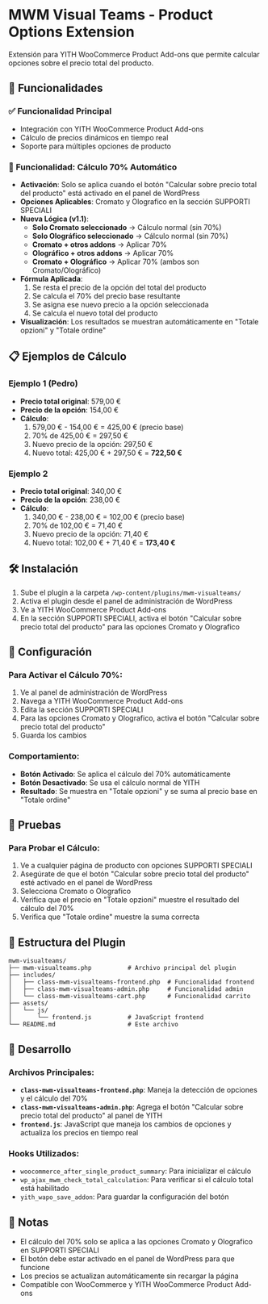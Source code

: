 # MWM Visual Teams - Product Options Extension

Extensión para YITH WooCommerce Product Add-ons que permite calcular opciones sobre el precio total del producto.

## 🚀 Funcionalidades

### ✅ Funcionalidad Principal
- Integración con YITH WooCommerce Product Add-ons
- Cálculo de precios dinámicos en tiempo real
- Soporte para múltiples opciones de producto

### 🔄 Funcionalidad: Cálculo 70% Automático
- **Activación**: Solo se aplica cuando el botón "Calcular sobre precio total del producto" está activado en el panel de WordPress
- **Opciones Aplicables**: Cromato y Olografico en la sección SUPPORTI SPECIALI
- **Nueva Lógica (v1.1)**: 
  - **Solo Cromato seleccionado** → Cálculo normal (sin 70%)
  - **Solo Olográfico seleccionado** → Cálculo normal (sin 70%)
  - **Cromato + otros addons** → Aplicar 70%
  - **Olográfico + otros addons** → Aplicar 70%
  - **Cromato + Olográfico** → Aplicar 70% (ambos son Cromato/Olográfico)
- **Fórmula Aplicada**: 
  1. Se resta el precio de la opción del total del producto
  2. Se calcula el 70% del precio base resultante
  3. Se asigna ese nuevo precio a la opción seleccionada
  4. Se calcula el nuevo total del producto
- **Visualización**: Los resultados se muestran automáticamente en "Totale opzioni" y "Totale ordine"

## 📋 Ejemplos de Cálculo

### Ejemplo 1 (Pedro)
- **Precio total original**: 579,00 €
- **Precio de la opción**: 154,00 €
- **Cálculo**:
  1. 579,00 € - 154,00 € = 425,00 € (precio base)
  2. 70% de 425,00 € = 297,50 €
  3. Nuevo precio de la opción: 297,50 €
  4. Nuevo total: 425,00 € + 297,50 € = **722,50 €**

### Ejemplo 2
- **Precio total original**: 340,00 €
- **Precio de la opción**: 238,00 €
- **Cálculo**:
  1. 340,00 € - 238,00 € = 102,00 € (precio base)
  2. 70% de 102,00 € = 71,40 €
  3. Nuevo precio de la opción: 71,40 €
  4. Nuevo total: 102,00 € + 71,40 € = **173,40 €**

## 🛠️ Instalación

1. Sube el plugin a la carpeta `/wp-content/plugins/mwm-visualteams/`
2. Activa el plugin desde el panel de administración de WordPress
3. Ve a YITH WooCommerce Product Add-ons
4. En la sección SUPPORTI SPECIALI, activa el botón "Calcular sobre precio total del producto" para las opciones Cromato y Olografico

## 🎯 Configuración

### Para Activar el Cálculo 70%:
1. Ve al panel de administración de WordPress
2. Navega a YITH WooCommerce Product Add-ons
3. Edita la sección SUPPORTI SPECIALI
4. Para las opciones Cromato y Olografico, activa el botón "Calcular sobre precio total del producto"
5. Guarda los cambios

### Comportamiento:
- **Botón Activado**: Se aplica el cálculo del 70% automáticamente
- **Botón Desactivado**: Se usa el cálculo normal de YITH
- **Resultado**: Se muestra en "Totale opzioni" y se suma al precio base en "Totale ordine"

## 🧪 Pruebas

### Para Probar el Cálculo:
1. Ve a cualquier página de producto con opciones SUPPORTI SPECIALI
2. Asegúrate de que el botón "Calcular sobre precio total del producto" esté activado en el panel de WordPress
3. Selecciona Cromato o Olografico
4. Verifica que el precio en "Totale opzioni" muestre el resultado del cálculo del 70%
5. Verifica que "Totale ordine" muestre la suma correcta

## 📁 Estructura del Plugin

```
mwm-visualteams/
├── mwm-visualteams.php          # Archivo principal del plugin
├── includes/
│   ├── class-mwm-visualteams-frontend.php  # Funcionalidad frontend
│   ├── class-mwm-visualteams-admin.php     # Funcionalidad admin
│   └── class-mwm-visualteams-cart.php      # Funcionalidad carrito
├── assets/
│   └── js/
│       └── frontend.js          # JavaScript frontend
└── README.md                    # Este archivo
```

## 🔧 Desarrollo

### Archivos Principales:
- **`class-mwm-visualteams-frontend.php`**: Maneja la detección de opciones y el cálculo del 70%
- **`class-mwm-visualteams-admin.php`**: Agrega el botón "Calcular sobre precio total del producto" al panel de YITH
- **`frontend.js`**: JavaScript que maneja los cambios de opciones y actualiza los precios en tiempo real

### Hooks Utilizados:
- `woocommerce_after_single_product_summary`: Para inicializar el cálculo
- `wp_ajax_mwm_check_total_calculation`: Para verificar si el cálculo total está habilitado
- `yith_wapo_save_addon`: Para guardar la configuración del botón

## 📝 Notas

- El cálculo del 70% solo se aplica a las opciones Cromato y Olografico en SUPPORTI SPECIALI
- El botón debe estar activado en el panel de WordPress para que funcione
- Los precios se actualizan automáticamente sin recargar la página
- Compatible con WooCommerce y YITH WooCommerce Product Add-ons 